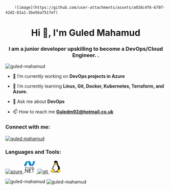         ![image](https://github.com/user-attachments/assets/a03dc4f6-6707-42d2-81a1-3be56a7517ef)

<h1 align="center">Hi 👋, I'm Guled Mahamud</h1>
<h3 align="center">I am a junior developer upskilling to become a DevOps/Cloud Engineer. .</h3>

<p align="left"> <img src="https://komarev.com/ghpvc/?username=guled-mahamud&label=Profile%20views&color=0e75b6&style=flat" alt="guled-mahamud" /> </p>



- 🔭 I’m currently working on **DevOps projects in Azure**

- 🌱 I’m currently learning **Linux, Git, Docker, Kubernetes, Terraform, and Azure.**

- 💬 Ask me about **DevOps**

- 📫 How to reach me **Guledm92@hotmail.co.uk**

<h3 align="left">Connect with me:</h3>
<p align="left">
<a href="https://linkedin.com/in/guled mahamud" target="blank"><img align="center" src="https://raw.githubusercontent.com/rahuldkjain/github-profile-readme-generator/master/src/images/icons/Social/linked-in-alt.svg" alt="guled mahamud" height="30" width="40" /></a>
</p>

<h3 align="left">Languages and Tools:</h3>
<p align="left"> <a href="https://azure.microsoft.com/en-in/" target="_blank" rel="noreferrer"> <img src="https://www.vectorlogo.zone/logos/microsoft_azure/microsoft_azure-icon.svg" alt="azure" width="40" height="40"/> </a> <a href="https://dotnet.microsoft.com/" target="_blank" rel="noreferrer"> <img src="https://raw.githubusercontent.com/devicons/devicon/master/icons/dot-net/dot-net-original-wordmark.svg" alt="dotnet" width="40" height="40"/> </a> <a href="https://git-scm.com/" target="_blank" rel="noreferrer"> <img src="https://www.vectorlogo.zone/logos/git-scm/git-scm-icon.svg" alt="git" width="40" height="40"/> </a> <a href="https://www.linux.org/" target="_blank" rel="noreferrer"> <img src="https://raw.githubusercontent.com/devicons/devicon/master/icons/linux/linux-original.svg" alt="linux" width="40" height="40"/> </a> </p>

<p><img align="left" src="https://github-readme-stats.vercel.app/api/top-langs?username=guled-mahamud&show_icons=true&locale=en&layout=compact" alt="guled-mahamud" /></p>

<p>&nbsp;<img align="center" src="https://github-readme-stats.vercel.app/api?username=guled-mahamud&show_icons=true&locale=en" alt="guled-mahamud" /></p>
